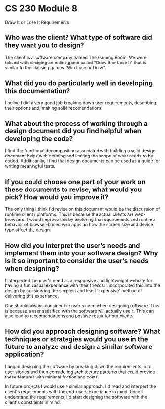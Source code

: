 # CS 230 Module 8
Draw It or Lose It Requirements

## Who was the client? What type of software did they want you to design?

The client is a software company named The Gaming Room.  We were taksed with desiging an online game called "Draw It or Lose It" that is similar to the classing games "Win Lose or Draw".

## What did you do particularly well in developing this documentation?

I belive I did a very good job breaking down user requirements, describing their options and, making solid recomendations.

## What about the process of working through a design document did you find helpful when developing the code?
I find the functional decomposition associated with building a solid design document helps with defining and limiting the scope of what needs to be coded.  Additioanlly, I find that design documents can be used as a guide for writing meaningful tests.

## If you could choose one part of your work on these documents to revise, what would you pick? How would you improve it?

The only thing I think I'd revise on this document would be the discussion of runtime client / platforms.  This is because the actual clients are web-browsers.  I would improve this by exploring the requirements and runtime behavior of browser-based web apps an how the screen size and device type affect the design.  

## How did you interpret the user’s needs and implement them into your software design? Why is it so important to consider the user’s needs when designing?

I interperted the user's need as a responsive and lightweight website for having a fun casual experiance with their friends.  I incorporated this into the design by considering the simplest and least 'expensive' method of delivering this experiance. 

One should always consider the user's need when designing software.  This is because a user satisified with the software will actually use it.  This can also lead to reccomendations and positive result for our clients.

## How did you approach designing software? What techniques or strategies would you use in the future to analyze and design a similar software application?

I began designing the software by breaking down the requirements in to user stories and then considering architecture patterns that could provide these features with minimal friction and costs.

In future projects I would use a similar approach.  I'd read and interpert the client's requirements with the end-users experiance in mind. Once I understand the requirements, I'd start designing the software with the client's constraints in mind. 
